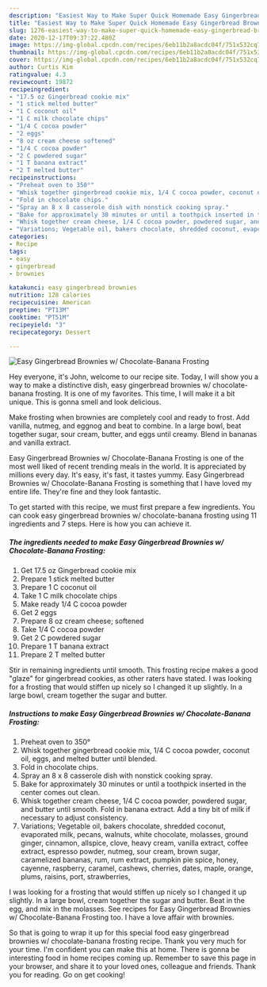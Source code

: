 ```yaml
---
description: "Easiest Way to Make Super Quick Homemade Easy Gingerbread Brownies w/ Chocolate-Banana Frosting"
title: "Easiest Way to Make Super Quick Homemade Easy Gingerbread Brownies w/ Chocolate-Banana Frosting"
slug: 1276-easiest-way-to-make-super-quick-homemade-easy-gingerbread-brownies-w-chocolate-banana-frosting
date: 2020-12-17T09:37:22.480Z
image: https://img-global.cpcdn.com/recipes/6eb11b2a8acdc04f/751x532cq70/easy-gingerbread-brownies-w-chocolate-banana-frosting-recipe-main-photo.jpg
thumbnail: https://img-global.cpcdn.com/recipes/6eb11b2a8acdc04f/751x532cq70/easy-gingerbread-brownies-w-chocolate-banana-frosting-recipe-main-photo.jpg
cover: https://img-global.cpcdn.com/recipes/6eb11b2a8acdc04f/751x532cq70/easy-gingerbread-brownies-w-chocolate-banana-frosting-recipe-main-photo.jpg
author: Curtis Kim
ratingvalue: 4.3
reviewcount: 19872
recipeingredient:
- "17.5 oz Gingerbread cookie mix"
- "1 stick melted butter"
- "1 C coconut oil"
- "1 C milk chocolate chips"
- "1/4 C cocoa powder"
- "2 eggs"
- "8 oz cream cheese softened"
- "1/4 C cocoa powder"
- "2 C powdered sugar"
- "1 T banana extract"
- "2 T melted butter"
recipeinstructions:
- "Preheat oven to 350°"
- "Whisk together gingerbread cookie mix, 1/4 C cocoa powder, coconut oil, eggs, and melted butter until blended."
- "Fold in chocolate chips."
- "Spray an 8 x 8 casserole dish with nonstick cooking spray."
- "Bake for approximately 30 minutes or until a toothpick inserted in the center comes out clean."
- "Whisk together cream cheese, 1/4 C cocoa powder, powdered sugar, and butter until smooth. Fold in banana extract. Add a tiny bit of milk if necessary to adjust consistency."
- "Variations; Vegetable oil, bakers chocolate, shredded coconut, evaporated milk, pecans, walnuts, white chocolate, molasses, ground ginger, cinnamon, allspice, clove, heavy cream, vanilla extract, coffee extract, espresso powder, nutmeg, sour cream, brown sugar, caramelized bananas, rum, rum extract, pumpkin pie spice, honey, cayenne, raspberry, caramel, cashews, cherries, dates, maple, orange, plums, raisins, port, strawberries,"
categories:
- Recipe
tags:
- easy
- gingerbread
- brownies

katakunci: easy gingerbread brownies 
nutrition: 128 calories
recipecuisine: American
preptime: "PT13M"
cooktime: "PT51M"
recipeyield: "3"
recipecategory: Dessert

---
```



![Easy Gingerbread Brownies w/ Chocolate-Banana Frosting](https://img-global.cpcdn.com/recipes/6eb11b2a8acdc04f/751x532cq70/easy-gingerbread-brownies-w-chocolate-banana-frosting-recipe-main-photo.jpg)

Hey everyone, it's John, welcome to our recipe site. Today, I will show you a way to make a distinctive dish, easy gingerbread brownies w/ chocolate-banana frosting. It is one of my favorites. This time, I will make it a bit unique. This is gonna smell and look delicious.

Make frosting when brownies are completely cool and ready to frost. Add vanilla, nutmeg, and eggnog and beat to combine. In a large bowl, beat together sugar, sour cream, butter, and eggs until creamy. Blend in bananas and vanilla extract.

Easy Gingerbread Brownies w/ Chocolate-Banana Frosting is one of the most well liked of recent trending meals in the world. It is appreciated by millions every day. It's easy, it's fast, it tastes yummy. Easy Gingerbread Brownies w/ Chocolate-Banana Frosting is something that I have loved my entire life. They're fine and they look fantastic.


To get started with this recipe, we must first prepare a few ingredients. You can cook easy gingerbread brownies w/ chocolate-banana frosting using 11 ingredients and 7 steps. Here is how you can achieve it.

<!--inarticleads1-->

##### The ingredients needed to make Easy Gingerbread Brownies w/ Chocolate-Banana Frosting:

1. Get 17.5 oz Gingerbread cookie mix
1. Prepare 1 stick melted butter
1. Prepare 1 C coconut oil
1. Take 1 C milk chocolate chips
1. Make ready 1/4 C cocoa powder
1. Get 2 eggs
1. Prepare 8 oz cream cheese; softened
1. Take 1/4 C cocoa powder
1. Get 2 C powdered sugar
1. Prepare 1 T banana extract
1. Prepare 2 T melted butter


Stir in remaining ingredients until smooth. This frosting recipe makes a good &#34;glaze&#34; for gingerbread cookies, as other raters have stated. I was looking for a frosting that would stiffen up nicely so I changed it up slightly. In a large bowl, cream together the sugar and butter. 

<!--inarticleads2-->

##### Instructions to make Easy Gingerbread Brownies w/ Chocolate-Banana Frosting:

1. Preheat oven to 350°
1. Whisk together gingerbread cookie mix, 1/4 C cocoa powder, coconut oil, eggs, and melted butter until blended.
1. Fold in chocolate chips.
1. Spray an 8 x 8 casserole dish with nonstick cooking spray.
1. Bake for approximately 30 minutes or until a toothpick inserted in the center comes out clean.
1. Whisk together cream cheese, 1/4 C cocoa powder, powdered sugar, and butter until smooth. Fold in banana extract. Add a tiny bit of milk if necessary to adjust consistency.
1. Variations; Vegetable oil, bakers chocolate, shredded coconut, evaporated milk, pecans, walnuts, white chocolate, molasses, ground ginger, cinnamon, allspice, clove, heavy cream, vanilla extract, coffee extract, espresso powder, nutmeg, sour cream, brown sugar, caramelized bananas, rum, rum extract, pumpkin pie spice, honey, cayenne, raspberry, caramel, cashews, cherries, dates, maple, orange, plums, raisins, port, strawberries,


I was looking for a frosting that would stiffen up nicely so I changed it up slightly. In a large bowl, cream together the sugar and butter. Beat in the egg, and mix in the molasses. See recipes for Easy Gingerbread Brownies w/ Chocolate-Banana Frosting too. I have a love affair with brownies. 

So that is going to wrap it up for this special food easy gingerbread brownies w/ chocolate-banana frosting recipe. Thank you very much for your time. I'm confident you can make this at home. There is gonna be interesting food in home recipes coming up. Remember to save this page in your browser, and share it to your loved ones, colleague and friends. Thank you for reading. Go on get cooking!
